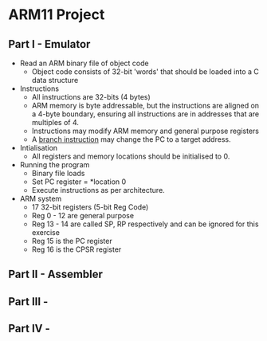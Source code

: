 # ARM11 Project

## Part I - Emulator

- Read an ARM binary file of object code
	- Object code consists of 32-bit 'words' that should be loaded into a C data structure
- Instructions
	- All instructions are 32-bits (4 bytes)
	- ARM memory is byte addressable, but the instructions are aligned on a 4-byte boundary, ensuring all instructions are in addresses that are multiples of 4.
	- Instructions may modify ARM memory and general purpose registers
	- A [branch instruction](http://www.johnloomis.org/NiosII/isa/isa4.html) may change the PC to a target address.
- Intialisation
	- All registers and memory locations should be initialised to 0.
- Running the program
	- Binary file loads
	- Set PC register = *location 0
	- Execute instructions as per architecture.
- ARM system
	- 17 32-bit registers (5-bit Reg Code)
	- Reg 0 - 12 are general purpose
	- Reg 13 - 14 are called SP, RP respectively and can be ignored for this exercise
	- Reg 15 is the PC register
	- Reg 16 is the CPSR register

## Part II - Assembler

## Part III -

## Part IV -	
